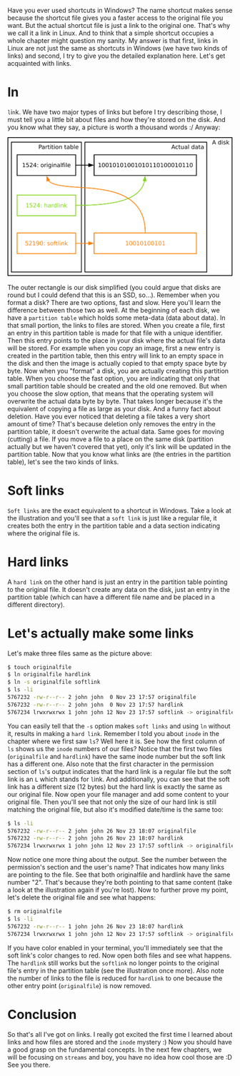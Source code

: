 Have you ever used shortcuts in Windows? The name shortcut makes sense because the shortcut file gives you a faster access to the original file you want. But the actual shortcut file is just a link to the original one. That's why we call it a link in Linux. And to think that a simple shortcut occupies a whole chapter might question my sanity. My answer is that first, links in Linux are not just the same as shortcuts in Windows (we have two kinds of links) and second, I try to give you the detailed explanation here. Let's get acquainted with links.

# ln

`l`i`n`k. We have two major types of links but before I try describing those, I must tell you a little bit about files and how they're stored on the disk. And you know what they say, a picture is worth a thousand words :/ Anyway:

![Picture of links in Linux](./links.svg)

The outer rectangle is our disk simplified (you could argue that disks are round but I could defend that this is an SSD, so...). Remember when you format a disk? There are two options, fast and slow. Here you'll learn the difference between those two as well. At the beginning of each disk, we have a `partition table` which holds some meta-data (data about data). In that small portion, the links to files are stored. When you create a file, first an entry in this partition table is made for that file with a unique identifier. Then this entry points to the place in your disk where the actual file's data will be stored. For example when you copy an image, first a new entry is created in the partition table, then this entry will link to an empty space in the disk and then the image is actually copied to that empty space byte by byte. Now when you "format" a disk, you are actually creating this partition table. When you choose the fast option, you are indicating that only that small partition table should be created and the old one removed. But when you choose the slow option, that means that the operating system will overwrite the actual data byte by byte. That takes longer because it's the equivalent of copying a file as large as your disk. And a funny fact about deletion. Have you ever noticed that deleting a file takes a very short amount of time? That's because deletion only removes the entry in the partition table, it doesn't overwrite the actual data. Same goes for moving (cutting) a file. If you move a file to a place on the same disk (partition actually but we haven't covered that yet), only it's link will be updated in the partition table. Now that you know what links are (the entries in the partition table), let's see the two kinds of links.

# Soft links

`Soft links` are the exact equivalent to a shortcut in Windows. Take a look at the illustration and you'll see that a `soft link` is just like a regular file, it creates both the entry in the partition table and a data section indicating where the original file is.

# Hard links

A `hard link` on the other hand is just an entry in the partition table pointing to the original file. It doesn't create any data on the disk, just an entry in the partition table (which can have a different file name and be placed in a different directory).

# Let's actually make some links

Let's make three files same as the picture above:

```bash
$ touch originalfile
$ ln originalfile hardlink
$ ln -s originalfile softlink
$ ls -li
5767232 -rw-r--r-- 2 john john  0 Nov 23 17:57 originalfile
5767232 -rw-r--r-- 2 john john  0 Nov 23 17:57 hardlink
5767234 lrwxrwxrwx 1 john john 12 Nov 23 17:57 softlink -> originalfile
```

You can easily tell that the `-s` option makes `soft links` and using `ln` without it, results in making a `hard link`. Remember I told you about `inode` in the chapter where we first saw `ls`? Well here it is. See how the first column of `ls` shows us the `inode` numbers of our files? Notice that the first two files (`originalfile` and `hardlink`) have the same inode number but the soft link has a different one. Also note that the first character in the permission section of `ls`'s output indicates that the hard link is a regular file but the soft link is an `L` which stands for `l`ink. And additionally, you can see that the soft link has a different size (12 bytes) but the hard link is exactly the same as our original file. Now open your file manager and add some content to your original file. Then you'll see that not only the size of our hard link is still matching the original file, but also it's modified date/time is the same too:

```bash
$ ls -li
5767232 -rw-r--r-- 2 john john 26 Nov 23 18:07 originalfile
5767232 -rw-r--r-- 2 john john 26 Nov 23 18:07 hardlink
5767234 lrwxrwxrwx 1 john john 12 Nov 23 17:57 softlink -> originalfile
```

Now notice one more thing about the output. See the number between the permission's section and the user's name? That indicates how many links are pointing to the file. See that both originalfile and hardlink have the same number "2". That's because they're both pointing to that same content (take a look at the illustration again if you're lost). Now to further prove my point, let's delete the original file and see what happens:

```bash
$ rm originalfile
$ ls -li
5767232 -rw-r--r-- 1 john john 26 Nov 23 18:07 hardlink
5767234 lrwxrwxrwx 1 john john 12 Nov 23 17:57 softlink -> originalfile
```

If you have color enabled in your terminal, you'll immediately see that the soft link's color changes to red. Now open both files and see what happens. The `hardlink` still works but the `softlink` no longer points to the original file's entry in the partition table (see the illustration once more). Also note the number of links to the file is reduced for `hardlink` to one because the other entry point (`originalfile`) is now removed.

# Conclusion

So that's all I've got on links. I really got excited the first time I learned about links and how files are stored and the `inode` mystery :) Now you should have a good grasp on the fundamental concepts. In the next few chapters, we will be focusing on `streams` and boy, you have no idea how cool those are :D See you there.

